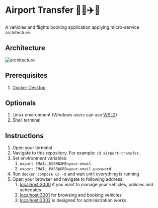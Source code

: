 # Airport Transfer 🚃🚗✈️🚄

A vehicles and flights booking application applying micro-service architecture.

## Architecture

![architecture](./assets/Architecture.png)

## Prerequisites

  1. [Docker Desktop](https://www.docker.com/products/docker-desktop)

## Optionals

  1. Linux environment (Windows users can use [WSL2](https://docs.microsoft.com/en-us/windows/wsl/about))
  2. Shell terminal

## Instructions

  1. Open your terminal
  2. Navigate to this repository. For example: `cd airport-transfer`.
  3. Set environment variables:
     1. `export EMAIL_USERNAME=your-email`
     2. `export EMAIL_PASSWORD=your-email-password`
  4. Run `docker compose up -d` and wait until everything is running.
  5. Open your browser and navigate to following address:
      1. [localhost:3000](http://localhost:3000) if you want to manage your vehicles, policies and schedules.
      2. [localhost:3001](http://localhost:3001) for browsing and booking vehicles
      3. [localhost:3002](http://localhost:3002) is designed for administration works.
